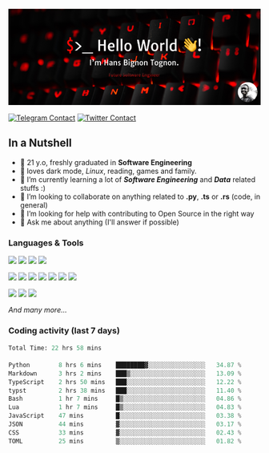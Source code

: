 ![Cover](assets/gh-readme-cover.png)

[![Telegram Contact](https://img.shields.io/badge/Telegram-%230088CC.svg?style=for-the-badge&logo=telegram&logoColor=white)](https://t.me/hanstobi) [![Twitter Contact](https://img.shields.io/badge/Twitter-%2308A0E9.svg?style=for-the-badge&logo=twitter&logoColor=white)](https://twitter.com/_tobihans)

## In a Nutshell
- 👤 21 y.o, freshly graduated in **Software Engineering**
- 🖤 loves dark mode, *Linux*, reading, games and family.
- 🌱 I’m currently learning a lot of ***Software Engineering*** and ***Data*** related stuffs :)
- 👯 I’m looking to collaborate on anything related to **.py**, **.ts** or **.rs** (code, in general)
- 🤔 I’m looking for help with contributing to Open Source in the right way
- 💬 Ask me about anything (I'll answer if possible)

### Languages & Tools
![](https://img.shields.io/badge/Linux-%23eab30f.svg?style=for-the-badge&logo=linux&logoColor=black) ![](https://img.shields.io/badge/Git-%23e54a2f.svg?style=for-the-badge&logo=git&logoColor=white) ![](https://img.shields.io/badge/Github-%231a1d21.svg?style=for-the-badge&logo=github&logoColor=white) ![](https://img.shields.io/badge/Docker-%230394f0.svg?style=for-the-badge&logo=docker&logoColor=white)

![](https://img.shields.io/badge/C-%231a1d21.svg?style=for-the-badge&logo=C&logoColor=white) ![](https://img.shields.io/badge/TypeScript-%230074c2.svg?style=for-the-badge&logo=typescript&logoColor=white) ![](https://img.shields.io/badge/Python-%23f0c540.svg?style=for-the-badge&logo=python) ![](https://img.shields.io/badge/Rust-%23ea4800.svg?style=for-the-badge&logo=rust) ![](https://img.shields.io/badge/Php-%237175aa.svg?style=for-the-badge&logo=php&logoColor=white) ![](https://img.shields.io/badge/HTML-%23d84924.svg?style=for-the-badge&logo=html5&logoColor=white) ![](https://img.shields.io/badge/Scss-%23c45f92.svg?style=for-the-badge&logo=sass&logoColor=white)

![](https://img.shields.io/badge/Vue-%23314559.svg?style=for-the-badge&logo=vue.js) ![](https://img.shields.io/badge/Laravel-%23e54a2f.svg?style=for-the-badge&logo=laravel&logoColor=white) ![](https://img.shields.io/badge/Adonis-%235a45ff.svg?style=for-the-badge&logo=adonisjs)

*And many more...*

### Coding activity (last 7 days)
<!--START_SECTION:waka-->

```python
Total Time: 22 hrs 58 mins

Python        8 hrs 6 mins    ████████▓░░░░░░░░░░░░░░░░   34.87 %
Markdown      3 hrs 2 mins    ███▒░░░░░░░░░░░░░░░░░░░░░   13.09 %
TypeScript    2 hrs 50 mins   ███░░░░░░░░░░░░░░░░░░░░░░   12.22 %
typst         2 hrs 38 mins   ███░░░░░░░░░░░░░░░░░░░░░░   11.40 %
Bash          1 hr 7 mins     █▒░░░░░░░░░░░░░░░░░░░░░░░   04.86 %
Lua           1 hr 7 mins     █▒░░░░░░░░░░░░░░░░░░░░░░░   04.83 %
JavaScript    47 mins         █░░░░░░░░░░░░░░░░░░░░░░░░   03.38 %
JSON          44 mins         ▓░░░░░░░░░░░░░░░░░░░░░░░░   03.17 %
CSS           33 mins         ▓░░░░░░░░░░░░░░░░░░░░░░░░   02.43 %
TOML          25 mins         ▒░░░░░░░░░░░░░░░░░░░░░░░░   01.82 %
```

<!--END_SECTION:waka-->
